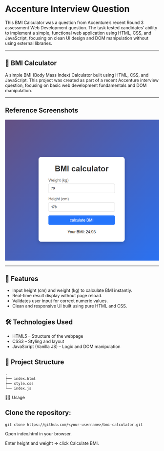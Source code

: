 # Accenture Interview Question

This BMI Calculator was a question from Accenture’s recent Round 3 assessment Web Development question.
The task tested candidates’ ability to implement a simple, functional web application using HTML, CSS, and JavaScript, focusing on clean UI design and DOM manipulation without using external libraries.

---

## 🧮 BMI Calculator

 A simple BMI (Body Mass Index) Calculator built using HTML, CSS, and JavaScript.
This project was created as part of a recent Accenture interview question, focusing on basic web development fundamentals and DOM manipulation.

---

## Reference Screenshots

![Result](bmi.png)

---
## 🚀 Features

  - Input height (cm) and weight (kg) to calculate BMI instantly.
  - Real-time result display without page reload.
  - Validates user input for correct numeric values.
  - Clean and responsive UI built using pure HTML and CSS.
    

## 🛠️ Technologies Used
  - HTML5 – Structure of the webpage
  - CSS3 – Styling and layout
  - JavaScript (Vanilla JS) – Logic and DOM manipulation

## 📂 Project Structure
```
.
├── index.html
├── style.css
└── index.js
```
🧑‍💻 Usage

## Clone the repository:
```
git clone https://github.com/<your-username>/bmi-calculator.git
```

Open index.html in your browser.

Enter height and weight → click Calculate BMI.
